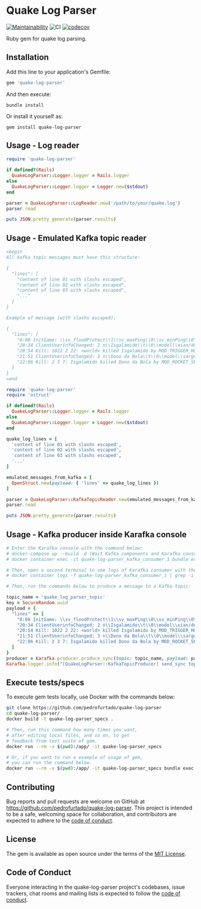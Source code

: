 # Quake Log Parser

[![Maintainability](https://api.codeclimate.com/v1/badges/8bbcb90abf1f392d7e68/maintainability)](https://codeclimate.com/github/pedrofurtado/quake-log-parser/maintainability)
![CI](https://github.com/pedrofurtado/quake-log-parser/actions/workflows/ci.yml/badge.svg)
[![codecov](https://codecov.io/gh/pedrofurtado/quake-log-parser/graph/badge.svg?token=DUC0CORI0N)](https://codecov.io/gh/pedrofurtado/quake-log-parser)

Ruby gem for quake log parsing.

## Installation

Add this line to your application's Gemfile:

```ruby
gem 'quake-log-parser'
```

And then execute:

    bundle install

Or install it yourself as:

    gem install quake-log-parser

## Usage - Log reader

```ruby
require 'quake-log-parser'

if defined?(Rails)
  QuakeLogParser::Logger.logger = Rails.logger
else
  QuakeLogParser::Logger.logger = Logger.new($stdout)
end

parser = QuakeLogParser::LogReader.new('/path/to/your/quake.log')
parser.read

puts JSON.pretty_generate(parser.results)
```

## Usage - Emulated Kafka topic reader

```ruby
=begin
All kafka topic messages must have this structure:

{
  "lines": [
    "content of line 01 with slashs escaped",
    "content of line 02 with slashs escaped",
    "content of line 03 with slashs escaped",
    "..."
  ]
}

Example of message (with slashs escaped):

{
  "lines": [
    "0:00 InitGame: \\sv_floodProtect\\1\\sv_maxPing\\0\\sv_minPing\\0\\sv_maxRate\\10000\\sv_minRate\\0\\sv_hostname\\Code Miner Server\\g_gametype\\0\\sv_privateClients\\2\\sv_maxclients\\16\\sv_allowDownload\\0\\dmflags\\0\fraglimit\\20\\timelimit\\15\\g_maxGameClients\\0\\capturelimit\\8\\version\\ioq3 1.36 linux-x86_64 Apr 12 2009\\protocol\\68\\mapname\\q3dm17\\gamename\baseq3\\g_needpass\\0",
    "20:34 ClientUserinfoChanged: 2 n\\Isgalamido\\t\\0\\model\\xian/default\\hmodel\\xian/default\\g_redteam\\g_blueteam\\c1\\4\\c2\\5\\hc\\100\\w\\0\\l\\0\\tt\\0\\tl\\0",
    "20:54 Kill: 1022 2 22: <world> killed Isgalamido by MOD_TRIGGER_HURT",
    "21:51 ClientUserinfoChanged: 3 n\\Dono da Bola\\t\\0\\model\\sarge/krusade\\hmodel\\sarge/krusade\\g_redteam\\g_blueteam\\c1\\5\\c2\\5\\hc\\95\\w\\0\\l\\0\\tt\\0\\tl\\0",
    "22:06 Kill: 2 3 7: Isgalamido killed Dono da Bola by MOD_ROCKET_SPLASH"
  ]
}
=end

require 'quake-log-parser'
require 'ostruct'

if defined?(Rails)
  QuakeLogParser::Logger.logger = Rails.logger
else
  QuakeLogParser::Logger.logger = Logger.new($stdout)
end

quake_log_lines = [
  'content of line 01 with slashs escaped',
  'content of line 02 with slashs escaped',
  'content of line 03 with slashs escaped',
  '...'
]

emulated_messages_from_kafka = [
  OpenStruct.new(payload: { 'lines' => quake_log_lines })
]

parser = QuakeLogParser::KafkaTopicReader.new(emulated_messages_from_kafka)
parser.read

puts JSON.pretty_generate(parser.results)
```

## Usage - Kafka producer inside Karafka console

```ruby
# Enter the Karafka console with the command below:
# docker-compose up --build -d (Wait Kafka components and Karafka consumer to be ready)
# docker container exec -it quake-log-parser_kafka_consumer_1 bundle exec karafka console

# Then, open a second terminal to see logs of Karafka consumer with the command below:
# docker container logs -f quake-log-parser_kafka_consumer_1 | grep -i 'quake'

# Then, run the commands below to produce a message to a Kafka topic:

topic_name = 'quake_log_parser_topic'
key = SecureRandom.uuid
payload = {
  "lines" => [
    "0:00 InitGame: \\sv_floodProtect\\1\\sv_maxPing\\0\\sv_minPing\\0\\sv_maxRate\\10000\\sv_minRate\\0\\sv_hostname\\Code Miner Server\\g_gametype\\0\\sv_privateClients\\2\\sv_maxclients\\16\\sv_allowDownload\\0\\dmflags\\0\fraglimit\\20\\timelimit\\15\\g_maxGameClients\\0\\capturelimit\\8\\version\\ioq3 1.36 linux-x86_64 Apr 12 2009\\protocol\\68\\mapname\\q3dm17\\gamename\baseq3\\g_needpass\\0",
    "20:34 ClientUserinfoChanged: 2 n\\Isgalamido\\t\\0\\model\\xian/default\\hmodel\\xian/default\\g_redteam\\g_blueteam\\c1\\4\\c2\\5\\hc\\100\\w\\0\\l\\0\\tt\\0\\tl\\0",
    "20:54 Kill: 1022 2 22: <world> killed Isgalamido by MOD_TRIGGER_HURT",
    "21:51 ClientUserinfoChanged: 3 n\\Dono da Bola\\t\\0\\model\\sarge/krusade\\hmodel\\sarge/krusade\\g_redteam\\g_blueteam\\c1\\5\\c2\\5\\hc\\95\\w\\0\\l\\0\\tt\\0\\tl\\0",
    "22:06 Kill: 2 3 7: Isgalamido killed Dono da Bola by MOD_ROCKET_SPLASH"
  ]
}
producer = Karafka.producer.produce_sync(topic: topic_name, payload: payload.to_json, key: key)
Karafka.logger.info("[QuakeLogParser::KafkaTopicProducer] send_sync topic=#{topic_name} key=#{key} offset=#{producer.offset} partition=#{producer.partition} payload=#{payload}")
```

## Execute tests/specs

To execute gem tests locally, use Docker with the commands below:

```bash
git clone https://github.com/pedrofurtado/quake-log-parser
cd quake-log-parser/
docker build -t quake-log-parser_specs .

# Then, run this command how many times you want,
# after editing local files, and so on, to get
# feedback from test suite of gem.
docker run --rm -v $(pwd):/app/ -it quake-log-parser_specs

# Or, if you want to run a example of usage of gem,
# you can run the command below.
docker run --rm -v $(pwd):/app/ -it quake-log-parser_specs bundle exec ruby real_example_to_run.rb
```

## Contributing

Bug reports and pull requests are welcome on GitHub at https://github.com/pedrofurtado/quake-log-parser. This project is intended to be a safe, welcoming space for collaboration, and contributors are expected to adhere to the [code of conduct](https://github.com/pedrofurtado/quake-log-parser/blob/master/CODE_OF_CONDUCT.md).

## License

The gem is available as open source under the terms of the [MIT License](https://opensource.org/licenses/MIT).

## Code of Conduct

Everyone interacting in the quake-log-parser project's codebases, issue trackers, chat rooms and mailing lists is expected to follow the [code of conduct](https://github.com/pedrofurtado/quake-log-parser/blob/master/CODE_OF_CONDUCT.md).

